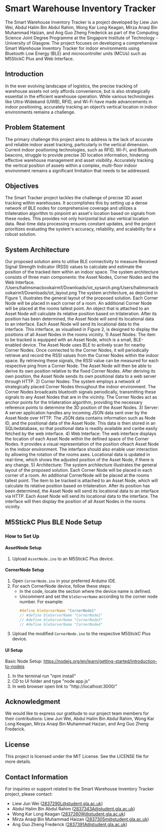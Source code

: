 # Smart Warehouse Inventory Tracker

The Smart Warehouse Inventory Tracker is a project developed by Liew Jun Wei, Abdul Halim Bin Abdul Rahim, Wong Kar Long Keagan, Mirza Anaqi Bin Muhammad Haizan, and Ang Guo Zheng Frederick as part of the Computing Science Joint Degree Programme at the Singapore Institute of Technology - University of Glasgow. The project focuses on developing a comprehensive Smart Warehouse Inventory Tracker for indoor environments using Bluetooth Low Energy (BLE) and microcontroller units (MCUs) such as M5StickC Plus and Web Interface. 

## Introduction
In the ever evolving landscape of logistics, the precise tracking of warehouse assets not only affords convenience, but is also strategically essential in the efficient warehouse operation. While various technologies like Ultra-Wideband (UWB), RFID, and Wi-Fi have made advancements in indoor positioning, accurately tracking an object’s vertical location in indoor environments remains a challenge.

## Problem Statement
The primary challenge this project aims to address is the lack of accurate and reliable indoor asset tracking, particularly in the vertical dimension. Current indoor positioning technologies, such as RFID, Wi-Fi, and Bluetooth beacons, struggle to provide precise 3D location information, hindering effective warehouse management and asset visibility. Accurately tracking the vertical position of assets within a complex, multi-floor indoor environment remains a significant limitation that needs to be addressed.

## Objectives
The Smart Tracker project tackles the challenge of precise 3D asset tracking within warehouses. It accomplishes this by setting up a dense network of BLE nodes for comprehensive coverage and utilizes a trilateration algorithm to pinpoint an asset's location based on signals from these nodes. This provides not only horizontal but also vertical location data. Real-time data processing ensures constant updates, and the project prioritizes evaluating the system's accuracy, reliability, and scalability for a robust solution.

## System Architecture
Our proposed solution aims to utilise BLE connectivity to measure Received Signal Strength Indicator (RSSI) values to calculate and estimate the position of the tracked item within an indoor space. The system architecture consists of three main components: the Asset Nodes, Corner Nodes and the Web Interface.
/Users/halimsmacbookairm1/Downloads/iot_sysarch.png/Users/halimsmacbookairm1/Downloads/iot_layout.png
The system architecture, as depicted in Figure 1, illustrates the general layout of the proposed solution. Each Corner Node will be placed in each corner of a room. An additional Corner Node will be placed at the rooms tallest point. An object that is attached to an Asset Node will calculate its relative position based on trilateration. After its position has been determined, the Asset Node will send its locational data to an interface. Each Asset Node will send its locational data to the interface. This interface, as visualised in Figure 2, is designed to display the positions of all Asset Nodes in the rooms vicinity. 1) Asset Nodes: The item to be tracked is equipped with an Asset Node, which is a small, BLE-enabled device. The Asset Node uses BLE to actively scan for nearby Corner Nodes. Once connected to the Corner Nodes, it will periodically retrieve and record the RSSI values from the Corner Nodes within the indoor space. By retrieving these signals, the RSSI value can be measured for each respective ping from a Corner Node. The Asset Node will then be able to derive its own position relative to the fixed Corner Nodes. After deriving its own position, the Asset Node sends its own positional data to a web server through HTTP. 2) Corner Nodes: The system employs a network of strategically placed Corner Nodes throughout the indoor environment. The Corner Nodes broadcasts bluetooth signals periodically, transmitting these signals to any Asset Nodes that are in the vicinity. The Corner Nodes act as anchor points for the trilateration algorithm, providing the necessary reference points to determine the 3D position of the Asset Nodes. 3) Server: A server application handles any incoming JSON data sent over by the Asset Node over HTTP. The JSON data contains information such as Node ID, and the positional data of the Asset Node. This data is then stored in an SQLitedatabase, so that positional data is readily available and canbe easily fetched by the web interface. 4) Web Interface: The web interface displays the location of each Asset Node within the defined space of the Corner Nodes. It provides a visual representation of the position ofeach Asset Node in the indoor environment. The interface should also enable user interaction by allowing the rotation of the rooms axes. Locational data is updated in real-time, which shows the adjusted position of the Asset Node, if there is any change. 5) Architecture: The system architecture illustrates the general layout of the proposed solution. Each Corner Node will be placed in each corner of a room. An additional CornerNode will be placed at the rooms tallest point. The item to be tracked is attached to an Asset Node, which will calculate its relative position based on trilateration. After its position has been determined, the Asset Node will send its locational data to an interface via HTTP. Each Asset Node will send its locational data to the interface. The interface will then display the position of all Asset Nodes in the rooms vicinity.

## M5StickC Plus BLE Node Setup

### How to Set Up

#### AssetNode Setup
1. Upload `AssetNode.ino` to an M5StickC Plus device.

#### CornerNode Setup
1. Open `CornerNode.ino` in your preferred Arduino IDE.
2. For each CornerNode device, follow these steps:
   - In the code, locate the section where the device name is defined.
   - Uncomment and set the `bleServerName` according to the corner node number. For example:
     ```c
     #define bleServerName "CornerNode1"
     // #define bleServerName "CornerNode2"
     // #define bleServerName "CornerNode3"
     // #define bleServerName "CornerNode4"
     ```
3. Upload the modified `CornerNode.ino` to the respective M5StickC Plus device.

#### UI Setup
Basic Node Setup: https://nodejs.org/en/learn/getting-started/introduction-to-nodejs
1. In the terminal run "npm install"
2. CD to UI folder and type "node app.js"
3. In web browser open link to "http://localhost:3000/"

## Acknowledgment
We would like to express our gratitude to our project team members for their contributions: Liew Jun Wei, Abdul Halim Bin Abdul Rahim, Wong Kar Long Keagan, Mirza Anaqi Bin Muhammad Haizan, and Ang Guo Zheng Frederick.

## License
This project is licensed under the MIT License. See the LICENSE file for more details.

## Contact Information
For inquiries or support related to the Smart Warehouse Inventory Tracker project, please contact:
- Liew Jun Wei (2837290L@student.gla.ac.uk)
- Abdul Halim Bin Abdul Rahim (2837343A@student.gla.ac.uk)
- Wong Kar Long Keagan (2837260W@student.gla.ac.uk)
- Mirza Anaqi Bin Muhammad Haizan (2837305m@student.gla.ac.uk)
- Ang Guo Zheng Frederick (2837391A@student.gla.ac.uk)
